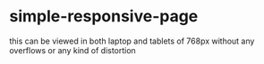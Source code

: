 # simple-responsive-page
this can be viewed in both laptop and tablets of 768px without any overflows or any kind of distortion
